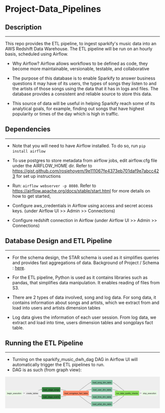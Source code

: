 # Project-Data_Pipelines

## Description
---
This repo provides the ETL pipeline, to ingest sparkify's music data into an AWS Redshift Data Warehouse. The ETL pipeline will be run on an hourly basis, scheduled using Airflow.

* Why Airflow? Airflow allows workflows to be defined as code, they become more maintainable, versionable, testable, and collaborative

* The purpose of this database is to enable Sparkify to answer business questions it may have of its users, the types of songs they listen to and the artists of those songs using the data that it has in logs and files. The database provides a consistent and reliable source to store this data.

* This source of data will be useful in helping Sparkify reach some of its analytical goals, for example, finding out songs that have highest popularity or times of the day which is high in traffic.

## Dependencies
---
* Note that you will need to have Airflow installed. To do so, run `pip install airflow`

* To use postgres to store metadata from airflow jobs, edit airflow.cfg file under the AIRFLOW_HOME dir. Refer to https://gist.github.com/rosiehoyem/9e111067fe4373eb701daf9e7abcc423 for set up instructions

* Run: `airflow webserver -p 8080`. Refer to https://airflow.apache.org/docs/stable/start.html for more details on how to get started,

* Configure aws_credentials in Airflow using access and secret access keys. (under Airflow UI >> Admin >> Connections)

* Configure redshift connection in Airflow (under Airflow UI >> Admin >> Connections)

## Database Design and ETL Pipeline
---
* For the schema design, the STAR schema is used as it simplifies queries and provides fast aggregations of data.
Background of Project / Schema : [here](https://github.com/Raphael-C98/Project-Data-Modeling-with-Postgres#readme).

* For the ETL pipeline, Python is used as it contains libraries such as pandas, that simplifies data manipulation. It enables reading of files from S3.

* There are 2 types of data involved, song and log data. For song data, it contains information about songs and artists, which we extract from and load into users and artists dimension tables

* Log data gives the information of each user session. From log data, we extract and load into time, users dimension tables and songplays fact table.

## Running the ETL Pipeline
---
* Turning on the sparkify_music_dwh_dag DAG in Airflow UI will automatically trigger the ETL pipelines to run.
* DAG is as such (from graph view):

![DAG](screenshots/DAG.PNG)
